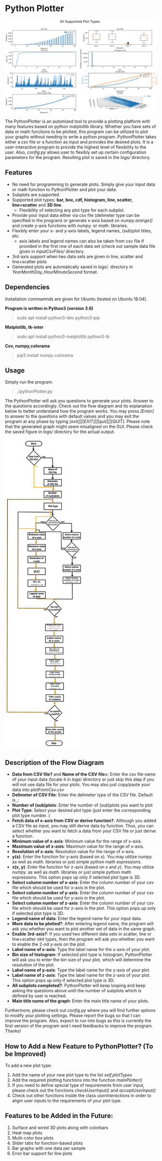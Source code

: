 # Python Plotter

![PythonPlotter](supportedPlots.png)

The PythonPlotter is an automized tool to provide a plotting platform with many features based on python matplotlib library. Whether you have sets of data or math functions to be plotted, this program can be utilized to plot your graphs without needing to write a python program. 
PythonPlotter takes either a csv file or a function as input and provides the desired plots. It is a user-interactive program to provide the highest level of flexibility to the user. Also, *config.py* allows user to flexibly set up certain configuration parameters for the program. 
Resulting plot is saved in the *logs/* directory. 


## Features
- No need for programming to generate plots. Simply give your input data or math function to PythonPlotter and plot your data. 
- Subplots are supported.
- Supported plot types: **bar, box, cdf, histogram, line, scatter, line+scatter** and **3D line**.
	- Flexibility of selecting any plot type for each subplot.
- Provide your input data either via csv file (delimeter type can be specified in the program) or generate x-axis based on *numpy.arange()* and create y-axis functions with *numpy.* or *math.* libraries.
- Flexibly enter your x- and y-axis labels, legend names, (sub)plot titles, etc.
	- axis labels and legend names can also be taken from csv file if provided in the first row of each data set (check out sample data file given in *inputCsvFiles/* directory.
- 3rd-axis support when two data sets are given in line, scatter and line+scatter plots
- Generated plots are automatically saved in *logs/.* directory in  *YearMonthDay_HourMinuteSecond* format. 

## Dependencies

Installation commamnds are given for Ubuntu (tested on Ubuntu 18.04).

**Program is written in Python3 (version 3.6)**

> sudo apt install python3-dev python3-pip

**Matplotlib, tk-inter**

> sudo apt install python3-matplotlib python3-tk

**Csv, numpy,colorama**

> pip3 install numpy colorama

## Usage

Simply run the program.

> ./pythonPlotter.py

The PythonPlotter will ask you questions to generate your plots. Answer to the questions accordingly. Check out the flow diagram and its explanation below to better understand how the program works. You may press *[Enter]* to answer to the questions with default values and you may exit the program at any phase by typing *[exit]||[EXIT]||[quit]||[QUIT]*.
Please note that the generated graph might seem misaligned on the GUI. Please check the saved figure in *logs/* directory for the actual output.

![Flow Diagram of PythonPlotter](flowDiagram.png)

## Description of the Flow Diagram
- **Data from CSV file?** and **Name of the CSV file=**: Enter the csv file name of your input data (locate it in *logs/* directory or just skip this step if you will not use data file for your plots. You may also just copy/paste your data into *plotFromCsv.csv*
- **Delimeter of CSV File**: Enter the delimeter type of the CSV file. Default is *,*: 
- **Number of (sub)plots**: Enter the number of (sub)plots you want to plot
- **Plot Type**: Select your desired plot type (just enter the corresponding plot type number. )
- **Fetch data of x-axis from CSV or derive function?**: Although you added a CSV file as input, you may still derive data by function. Thus, you can select whether you want to fetch a data from your CSV file or just derive a function. 
- **Minimum value of x-axis**: Minimum value for the range of x-axis.
- **Maximum value of x-axis**: Maximum value for the range of x-axis.
- **Resolution of x-axis**: Resolution value for the range of x-axis.
- **y(x)**: Enter the function for y-axis (based on *x*). You may utilize *numpy.* as well as *math.* libraries or just simple python math expressions. 
- **z(x, y)**: Enter the function for z-axis (based on *x* and *y*). You may utilize *numpy.* as well as *math.* libraries or just simple python math expressions. This option pops up only if selected plot type is 3D. 
- **Select column number of x-axis**: Enter the column number of your csv file which should be used for x-axis in the plot. 
- **Select column number of y-axis**: Enter the column number of your csv file which should be used for y-axis in the plot. 
- **Select column number of z-axis**: Enter the column number of your csv file which should be used for z-axis in the plot. This option pops up only if selected plot type is 3D. 
- **Legend name of data**: Enter the legend name for your input data.
- **More data to be plotted?**: After entering legend name, the program will ask you whether you want to plot another set of data in the same graph. 
- **Enable 3rd-axis?**: If you used two different data sets in scatter, line or line+scatter okit types, then the program will ask you whether you want to enable the 2-nd y-axis on the plot. 
- **Label name of x-axis**: Type the label name for the x-axis of your plot. 
- **Bin size of histogram**: If selected plot type is histogram, PythonPlotter will ask you to enter the bin size of your plot, which will determine the resolution of the plot. 
- **Label name of y-axis**: Type the label name for the y-axis of your plot. 
- **Label name of z-axis**: Type the label name for the z-axis of your plot. This option pops up only if selected plot type is 3D.  
- **All subplots completed?**: PythonPlotter will keep looping and keep asking the questions above until the number of subplots which is defined by user is reached. 
- **Main title name of the graph**: Enter the main title name of your plots. 

Furthermore, please check out *config.py* where you will find further options to modify your plotting settings. 
Please report the bugs so that I can improve the program. Also, expect to run into bugs as this is currently the first version of the program and I need feedbacks to improve the program. Thanks!

## How to Add a New Feature to PythonPlotter? (To be Improved)
To add a new plot type: 
1. Add the name of your new plot type to the list *self.plotTypes*
2. Add the required plotting functions into the function *mainPlotter()*
3. If you need to define special type of requirements from user input, please check out the functions *checkUserInput()* and *acceptUserInput()*
4. Check out other functions inside the class *userInteractions* in order to aligm user inputs to the requirements of your plot type.

## Features to be Added in the Future:
1. Surface and wired 3D plots along with colorbars
2. Heat map plots
3. Multi-color box plots
4. Slider tabs for function-based plots 
5. Bar graphs with one data per sample
6. Error bar support for line plots